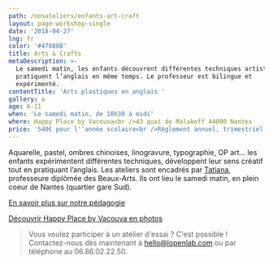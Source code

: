 ```yaml
---
path: /nosateliers/enfants-art-craft
layout: page-workshop-single
date: '2018-04-27'
lng: fr
color: '#47888B'
title: Arts & Crafts
metaDescription: >-
  Le samedi matin, les enfants découvrent différentes techniques artistiques et
  pratiquent l’anglais en même temps. Le professeur est bilingue et
  expérimenté. 
contentTitle: 'Arts plastiques en anglais '
gallery: a
age: 6-11
when: 'Le samedi matin, de 10h30 à midi'
where: Happy Place by Vacouva<br />43 quai de Malakoff 44000 Nantes
price: '540€ pour l''année scolaire<br />Règlement annuel, trimestriel ou mensuel'
---
```

Aquarelle, pastel, ombres chinoises, linogravure, typographie, OP art… les enfants expérimentent différentes techniques, développent leur sens créatif tout en pratiquant l’anglais. Les ateliers sont encadrés par [Tatiana](/equipe#team), professeure diplômée des Beaux-Arts. Ils ont lieu le samedi matin, en plein coeur de Nantes (quartier gare Sud).

[En savoir plus sur notre pédagogie](/pedagogie)

[Découvrir Happy Place by Vacouva en photos](/nosateliers/#vacouva) 

> Vous voulez participer à un atelier d'essai ? C'est possible ! Contactez-nous dès maintenant à hello@lopenlab.com ou par téléphone au 06.86.02.22.50.
